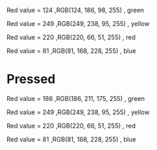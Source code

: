 Red value = 124 ,RGB(124, 186, 98, 255) , green

Red value = 249 ,RGB(249, 238, 95, 255) , yellow

Red value = 220 ,RGB(220, 66, 51, 255) , red

Red value = 81 ,RGB(81, 168, 228, 255) , blue


# Pressed

Red value = 186 ,RGB(186, 211, 175, 255) , green

Red value = 249 ,RGB(249, 238, 95, 255) , yellow

Red value = 220 ,RGB(220, 66, 51, 255) , red

Red value = 81 ,RGB(81, 168, 228, 255) , blue
